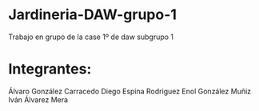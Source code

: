 # Jardineria-DAW-grupo-1

Trabajo en grupo de la case 1º de daw subgrupo 1

# Integrantes:
Álvaro González Carracedo
Diego Espina Rodriguez
Enol González Muñiz
Iván Álvarez Mera
